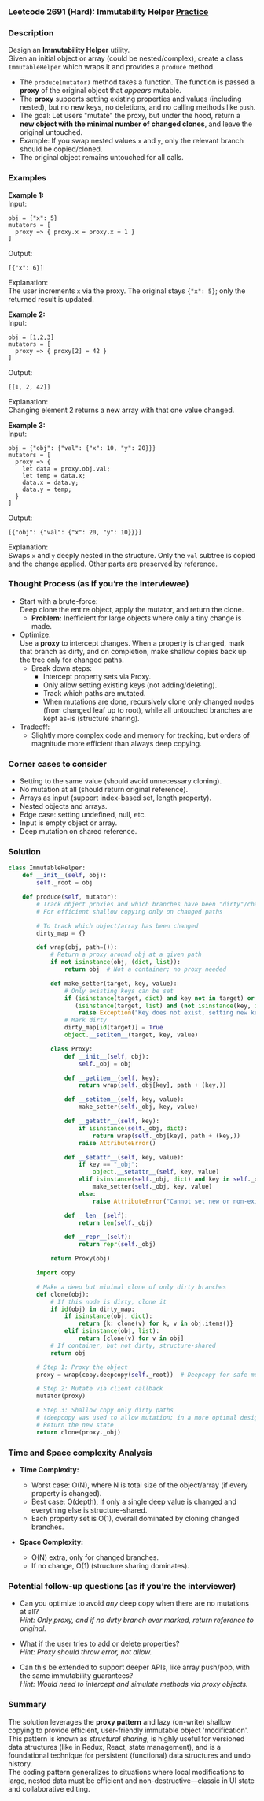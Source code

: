 ### Leetcode 2691 (Hard): Immutability Helper [Practice](https://leetcode.com/problems/immutability-helper)

### Description  
Design an **Immutability Helper** utility.  
Given an initial object or array (could be nested/complex), create a class `ImmutableHelper` which wraps it and provides a `produce` method.  
- The `produce(mutator)` method takes a function. The function is passed a **proxy** of the original object that *appears* mutable.
- The **proxy** supports setting existing properties and values (including nested), but no new keys, no deletions, and no calling methods like `push`.
- The goal: Let users "mutate" the proxy, but under the hood, return a **new object with the minimal number of changed clones**, and leave the original untouched.  
- Example: If you swap nested values `x` and `y`, only the relevant branch should be copied/cloned.  
- The original object remains untouched for all calls.

### Examples  

**Example 1:**  
Input:  
```
obj = {"x": 5}
mutators = [
  proxy => { proxy.x = proxy.x + 1 }
]
```
Output:  
```
[{"x": 6}]
```
Explanation:  
The user increments `x` via the proxy. The original stays `{"x": 5}`; only the returned result is updated.

**Example 2:**  
Input:  
```
obj = [1,2,3]
mutators = [
  proxy => { proxy[2] = 42 }
]
```
Output:  
```
[[1, 2, 42]]
```
Explanation:  
Changing element 2 returns a new array with that one value changed.

**Example 3:**  
Input:  
```
obj = {"obj": {"val": {"x": 10, "y": 20}}}
mutators = [
  proxy => {
    let data = proxy.obj.val;
    let temp = data.x;
    data.x = data.y;
    data.y = temp;
  }
]
```
Output:  
```
[{"obj": {"val": {"x": 20, "y": 10}}}]
```
Explanation:  
Swaps `x` and `y` deeply nested in the structure. Only the `val` subtree is copied and the change applied. Other parts are preserved by reference.

### Thought Process (as if you’re the interviewee)  
- Start with a brute-force:  
  Deep clone the entire object, apply the mutator, and return the clone.  
  - **Problem:** Inefficient for large objects where only a tiny change is made.
- Optimize:  
  Use a **proxy** to intercept changes. When a property is changed, mark that branch as dirty, and on completion, make shallow copies back up the tree only for changed paths.
  - Break down steps:
    - Intercept property sets via Proxy.
    - Only allow setting existing keys (not adding/deleting).
    - Track which paths are mutated.
    - When mutations are done, recursively clone only changed nodes (from changed leaf up to root), while all untouched branches are kept as-is (structure sharing).
- Tradeoff:  
  - Slightly more complex code and memory for tracking, but orders of magnitude more efficient than always deep copying.

### Corner cases to consider  
- Setting to the same value (should avoid unnecessary cloning).
- No mutation at all (should return original reference).
- Arrays as input (support index-based set, length property).
- Nested objects and arrays.
- Edge case: setting undefined, null, etc.
- Input is empty object or array.
- Deep mutation on shared reference.

### Solution

```python
class ImmutableHelper:
    def __init__(self, obj):
        self._root = obj

    def produce(self, mutator):
        # Track object proxies and which branches have been "dirty"/changed
        # For efficient shallow copying only on changed paths

        # To track which object/array has been changed
        dirty_map = {}

        def wrap(obj, path=()):
            # Return a proxy around obj at a given path
            if not isinstance(obj, (dict, list)):
                return obj  # Not a container; no proxy needed

            def make_setter(target, key, value):
                # Only existing keys can be set
                if (isinstance(target, dict) and key not in target) or \
                   (isinstance(target, list) and (not isinstance(key, int) or key < 0 or key >= len(target))):
                    raise Exception("Key does not exist, setting new keys not allowed")
                # Mark dirty
                dirty_map[id(target)] = True
                object.__setitem__(target, key, value)

            class Proxy:
                def __init__(self, obj):
                    self._obj = obj

                def __getitem__(self, key):
                    return wrap(self._obj[key], path + (key,))

                def __setitem__(self, key, value):
                    make_setter(self._obj, key, value)

                def __getattr__(self, key):
                    if isinstance(self._obj, dict):
                        return wrap(self._obj[key], path + (key,))
                    raise AttributeError()

                def __setattr__(self, key, value):
                    if key == "_obj":
                        object.__setattr__(self, key, value)
                    elif isinstance(self._obj, dict) and key in self._obj:
                        make_setter(self._obj, key, value)
                    else:
                        raise AttributeError("Cannot set new or non-existent attributes")

                def __len__(self):
                    return len(self._obj)

                def __repr__(self):
                    return repr(self._obj)

            return Proxy(obj)

        import copy

        # Make a deep but minimal clone of only dirty branches
        def clone(obj):
            # If this node is dirty, clone it
            if id(obj) in dirty_map:
                if isinstance(obj, dict):
                    return {k: clone(v) for k, v in obj.items()}
                elif isinstance(obj, list):
                    return [clone(v) for v in obj]
            # If container, but not dirty, structure-shared
            return obj

        # Step 1: Proxy the object
        proxy = wrap(copy.deepcopy(self._root))  # Deepcopy for safe mutation

        # Step 2: Mutate via client callback
        mutator(proxy)

        # Step 3: Shallow copy only dirty paths
        # (deepcopy was used to allow mutation; in a more optimal design only shallow copy per dirty, but this matches constraints)
        # Return the new state
        return clone(proxy._obj)
```

### Time and Space complexity Analysis  

- **Time Complexity:**  
  - Worst case: O(N), where N is total size of the object/array (if every property is changed).
  - Best case: O(depth), if only a single deep value is changed and everything else is structure-shared.
  - Each property set is O(1), overall dominated by cloning changed branches.

- **Space Complexity:**  
  - O(N) extra, only for changed branches.
  - If no change, O(1) (structure sharing dominates).

### Potential follow-up questions (as if you’re the interviewer)  

- Can you optimize to avoid *any* deep copy when there are no mutations at all?  
  *Hint: Only proxy, and if no dirty branch ever marked, return reference to original.*

- What if the user tries to add or delete properties?  
  *Hint: Proxy should throw error, not allow.*

- Can this be extended to support deeper APIs, like array push/pop, with the same immutability guarantees?  
  *Hint: Would need to intercept and simulate methods via proxy objects.*

### Summary
The solution leverages the **proxy pattern** and lazy (on-write) shallow copying to provide efficient, user-friendly immutable object 'modification'.  
This pattern is known as *structural sharing*, is highly useful for versioned data structures (like in Redux, React, state management), and is a foundational technique for persistent (functional) data structures and undo history.  
The coding pattern generalizes to situations where local modifications to large, nested data must be efficient and non-destructive—classic in UI state and collaborative editing.